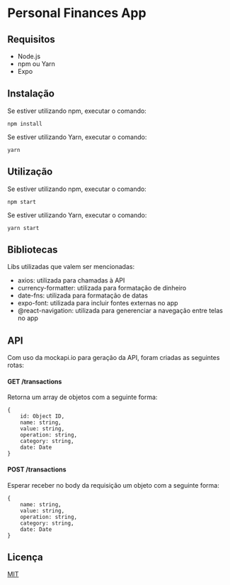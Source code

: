 # Personal Finances App

## Requisitos
- Node.js
- npm ou Yarn
- Expo

## Instalação 

Se estiver utilizando npm, executar o comando:
```
npm install
```

Se estiver utilizando Yarn, executar o comando:
```
yarn
```

## Utilização 

Se estiver utilizando npm, executar o comando:
```
npm start
```

Se estiver utilizando Yarn, executar o comando:
```
yarn start
```

## Bibliotecas
Libs utilizadas que valem ser mencionadas:
- axios: utilizada para chamadas à API
- currency-formatter: utilizada para formatação de dinheiro
- date-fns: utilizada para formatação de datas
- expo-font: utilizada para incluir fontes externas no app
- @react-navigation: utilizada para generenciar a navegação entre telas no app

## API
Com uso da mockapi.io para geração da API, foram criadas as seguintes rotas:

#### GET /transactions
Retorna um array de objetos com a seguinte forma:
```
{
    id: Object ID,
    name: string,
    value: string,
    operation: string,
    category: string,
    date: Date
}
```
#### POST /transactions
Esperar receber no body da requisição um objeto com a seguinte forma:
```
{
    name: string,
    value: string,
    operation: string,
    category: string,
    date: Date
}
```

## Licença
[MIT](https://choosealicense.com/licenses/mit/)
